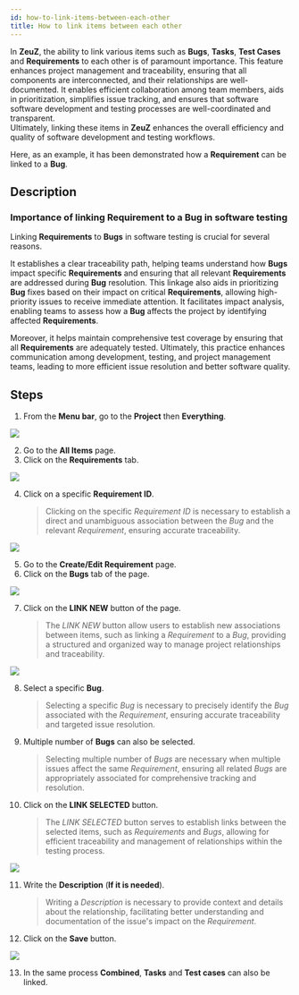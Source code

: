```yaml
---
id: how-to-link-items-between-each-other
title: How to link items between each other
---
```


In **ZeuZ**, the ability to link various items such as **Bugs**, **Tasks**, **Test Cases** and **Requirements** to each other is of paramount importance. This feature enhances project management and traceability, ensuring that all components are interconnected, and their relationships are well-documented. It enables efficient collaboration among team members, aids in prioritization, simplifies issue tracking, and ensures that software software development and testing processes are well-coordinated and transparent.  
Ultimately, linking these items in **ZeuZ** enhances the overall efficiency and quality of software development and testing workflows.  

Here, as an example, it has been demonstrated how a **Requirement** can be linked to a **Bug**.

## Description

### Importance of linking Requirement to a Bug in software testing

Linking **Requirements** to **Bugs** in software testing is crucial for several reasons.

It establishes a clear traceability path, helping teams understand how **Bugs** impact specific **Requirements** and ensuring that all relevant **Requirements** are addressed during **Bug** resolution. This linkage also aids in prioritizing **Bug** fixes based on their impact on critical **Requirements**, allowing high-priority issues to receive immediate attention. It facilitates impact analysis, enabling teams to assess how a **Bug** affects the project by identifying affected **Requirements**.

Moreover, it helps maintain comprehensive test coverage by ensuring that all **Requirements** are adequately tested. Ultimately, this practice enhances communication among development, testing, and project management teams, leading to more efficient issue resolution and better software quality.

## Steps

1. From the **Menu bar**, go to the **Project** then **Everything**.

![](/img/how-tos/how-to-link-items-between-each-other/everything-option.png)

2. Go to the **All Items** page.
3. Click on the **Requirements** tab.

![](/img/how-tos/how-to-link-items-between-each-other/req-tab.png)

4. Click on a specific **Requirement ID**.
   > Clicking on the specific *Requirement ID* is necessary to establish a direct and unambiguous association between the *Bug* and the relevant *Requirement*, ensuring accurate traceability.

![](/img/how-tos/how-to-link-items-between-each-other/req-ID.png)

5. Go to the **Create/Edit Requirement** page.
6. Click on the **Bugs** tab of the page.

![](/img/how-tos/how-to-link-items-between-each-other/req-bugs.png)

7. Click on the **LINK NEW** button of the page.
   > The *LINK NEW* button allow users to establish new associations between items, such as linking a *Requirement* to a *Bug*, providing a structured and organized way to manage project relationships and traceability.

![](/img/how-tos/how-to-link-items-between-each-other/bug-ID.png)

8. Select a specific **Bug**.
   > Selecting a specific *Bug* is necessary to precisely identify the *Bug* associated with the *Requirement*, ensuring accurate traceability and targeted issue resolution.
9. Multiple number of **Bugs** can also be selected.
   > Selecting multiple number of *Bugs* are necessary when multiple issues affect the same *Requirement*, ensuring all related *Bugs* are appropriately associated for comprehensive tracking and resolution.
10. Click on the **LINK SELECTED** button.
    > The *LINK SELECTED* button serves to establish links between the selected items, such as *Requirements* and *Bugs*, allowing for efficient traceability and management of relationships within the testing process.

![](/img/how-tos/how-to-link-items-between-each-other/link-selected.png)

11. Write the **Description** (**If it is needed**).
    > Writing a *Description* is necessary to provide context and details about the relationship, facilitating better understanding and documentation of the issue's impact on the *Requirement*.
12. Click on the **Save** button.

![](/img/how-tos/how-to-link-items-between-each-other/save-link.png)

13. In the same process **Combined**, **Tasks** and **Test cases** can also be linked.